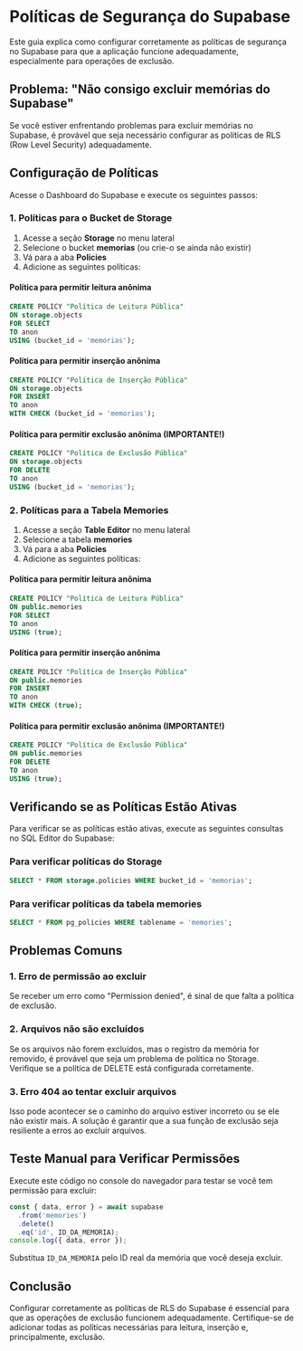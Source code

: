 # Políticas de Segurança do Supabase

Este guia explica como configurar corretamente as políticas de segurança no Supabase para que a aplicação funcione adequadamente, especialmente para operações de exclusão.

## Problema: "Não consigo excluir memórias do Supabase"

Se você estiver enfrentando problemas para excluir memórias no Supabase, é provável que seja necessário configurar as políticas de RLS (Row Level Security) adequadamente.

## Configuração de Políticas

Acesse o Dashboard do Supabase e execute os seguintes passos:

### 1. Políticas para o Bucket de Storage

1. Acesse a seção **Storage** no menu lateral
2. Selecione o bucket **memorias** (ou crie-o se ainda não existir)
3. Vá para a aba **Policies**
4. Adicione as seguintes políticas:

#### Política para permitir leitura anônima
```sql
CREATE POLICY "Política de Leitura Pública"
ON storage.objects
FOR SELECT
TO anon
USING (bucket_id = 'memorias');
```

#### Política para permitir inserção anônima
```sql
CREATE POLICY "Política de Inserção Pública"
ON storage.objects
FOR INSERT
TO anon
WITH CHECK (bucket_id = 'memorias');
```

#### Política para permitir exclusão anônima (IMPORTANTE!)
```sql
CREATE POLICY "Política de Exclusão Pública"
ON storage.objects
FOR DELETE
TO anon
USING (bucket_id = 'memorias');
```

### 2. Políticas para a Tabela Memories

1. Acesse a seção **Table Editor** no menu lateral
2. Selecione a tabela **memories**
3. Vá para a aba **Policies**
4. Adicione as seguintes políticas:

#### Política para permitir leitura anônima
```sql
CREATE POLICY "Política de Leitura Pública"
ON public.memories
FOR SELECT
TO anon
USING (true);
```

#### Política para permitir inserção anônima
```sql
CREATE POLICY "Política de Inserção Pública"
ON public.memories
FOR INSERT
TO anon
WITH CHECK (true);
```

#### Política para permitir exclusão anônima (IMPORTANTE!)
```sql
CREATE POLICY "Política de Exclusão Pública"
ON public.memories
FOR DELETE
TO anon
USING (true);
```

## Verificando se as Políticas Estão Ativas

Para verificar se as políticas estão ativas, execute as seguintes consultas no SQL Editor do Supabase:

### Para verificar políticas do Storage
```sql
SELECT * FROM storage.policies WHERE bucket_id = 'memorias';
```

### Para verificar políticas da tabela memories
```sql
SELECT * FROM pg_policies WHERE tablename = 'memories';
```

## Problemas Comuns

### 1. Erro de permissão ao excluir
Se receber um erro como "Permission denied", é sinal de que falta a política de exclusão.

### 2. Arquivos não são excluídos
Se os arquivos não forem excluídos, mas o registro da memória for removido, é provável que seja um problema de política no Storage. Verifique se a política de DELETE está configurada corretamente.

### 3. Erro 404 ao tentar excluir arquivos
Isso pode acontecer se o caminho do arquivo estiver incorreto ou se ele não existir mais. 
A solução é garantir que a sua função de exclusão seja resiliente a erros ao excluir arquivos.

## Teste Manual para Verificar Permissões

Execute este código no console do navegador para testar se você tem permissão para excluir:

```javascript
const { data, error } = await supabase
  .from('memories')
  .delete()
  .eq('id', ID_DA_MEMORIA);
console.log({ data, error });
```

Substitua `ID_DA_MEMORIA` pelo ID real da memória que você deseja excluir.

## Conclusão

Configurar corretamente as políticas de RLS do Supabase é essencial para que as operações de exclusão funcionem adequadamente. Certifique-se de adicionar todas as políticas necessárias para leitura, inserção e, principalmente, exclusão. 